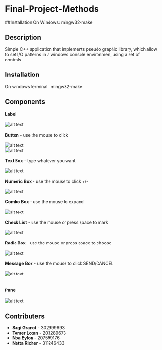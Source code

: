 # Final-Project-Methods
##Installation
On Windows: mingw32-make
## Description
Simple C++ application that implements pseudo graphic library, which allow to set I/O patterns in a  windows console environmen, using a set of controls.
## Installation
On windows terminal : mingw32-make
## Components
#### Label
![alt text](https://github.com/nettaricher/Final-Project-Methods/blob/master/Images/label.PNG)<br /><br />
**Button**  - use the mouse to click<br /><br />
![alt text](https://github.com/nettaricher/Final-Project-Methods/blob/master/Images/button.PNG)<br />
![alt text](https://github.com/nettaricher/Final-Project-Methods/blob/master/Images/pressed%20button.PNG)<br /><br />
**Text Box** - type whatever you want<br /><br />
![alt text](https://github.com/nettaricher/Final-Project-Methods/blob/master/Images/textbox.PNG)<br /><br />
**Numeric Box** - use the mouse to click +/-<br /><br />
![alt text](https://github.com/nettaricher/Final-Project-Methods/blob/master/Images/numericBox.PNG)<br /><br />
**Combo Box** - use the mouse to expand <br /><br />
![alt text](https://github.com/nettaricher/Final-Project-Methods/blob/master/Images/comboBox.PNG)<br /><br />
**Check List** - use the mouse or press space to mark<br /><br />
![alt text](https://github.com/nettaricher/Final-Project-Methods/blob/master/Images/checkList.PNG)<br /><br />
**Radio Box** - use the mouse or press space to choose<br /><br />
![alt text](https://github.com/nettaricher/Final-Project-Methods/blob/master/Images/radio.PNG)<br /><br />
**Message Box** - use the mouse to click SEND/CANCEL<br /><br />
![alt text](https://github.com/nettaricher/Final-Project-Methods/blob/master/Images/messageBox.PNG)<br /><br />
#### Panel
![alt text](https://github.com/nettaricher/Final-Project-Methods/blob/master/Images/panel.PNG)
## Contributers
- **Sagi Granot**  - 302999693
- **Tomer Lotan**  - 203289673
- **Noa Eylon**    - 207599176
- **Netta Richer** - 311246433
